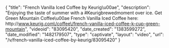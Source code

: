 {
    "title": "French Vanilla Iced Coffee by Keurig\u00ae",
    "description": "Enjoying the taste of summer with a #Keurigbrewedmoment over ice. Get Green Mountain Coffee\u00ae French Vanilla Iced Coffee here: http:\/\/www.keurig.com\/coffee\/french-vanilla-iced-coffee-k-cup-green-mountain",
    "videoid": "83095420",
    "date_created": "1383599272",
    "date_modified": "1482179507",
    "type": "captivate",
    "layout": "video",
    "url": "\/v\/french-vanilla-iced-coffee-by-keurig\/83095420"
}